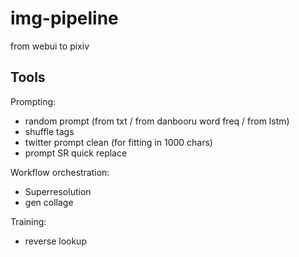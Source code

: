 # img-pipeline
from webui to pixiv


## Tools

Prompting:
- random prompt (from txt / from danbooru word freq / from lstm)
- shuffle tags
- twitter prompt clean (for fitting in 1000 chars)
- prompt SR quick replace

Workflow orchestration:
- Superresolution
- gen collage

Training:
- reverse lookup
